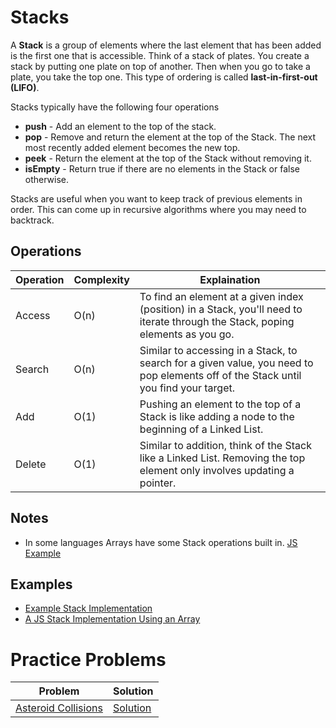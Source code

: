 # Stacks
A **Stack** is a group of elements where the last element that has been added is the first one that is accessible. Think of a stack of plates. You create a stack by putting one plate on top of another. Then when you go to take a plate, you take the top one. This type of ordering is called **last-in-first-out (LIFO)**.

Stacks typically have the following four operations
* **push** - Add an element to the top of the stack.
* **pop** - Remove and return the element at the top of the Stack. The next most recently added element becomes the new top.
* **peek** - Return the element at the top of the Stack without removing it.
* **isEmpty** - Return true if there are no elements in the Stack or false otherwise.

Stacks are useful when you want to keep track of previous elements in order. This can come up in recursive algorithms where you may need to backtrack.

## Operations
Operation | Complexity | Explaination                                                                                   |
|-----------|------------|------------------------------------------------------------------------------------------------|
| Access    | O(n)       | To find an element at a given index (position) in a Stack, you'll need to iterate through the Stack, poping elements as you go. |
| Search    | O(n)       | Similar to accessing in a Stack, to search for a given value, you need to pop elements off of the Stack until you find your target. |
| Add       | O(1)       | Pushing an element to the top of a Stack is like adding a node to the beginning of a Linked List. |
| Delete    | O(1)       | Similar to addition, think of the Stack like a Linked List. Removing the top element only involves updating a pointer. |

## Notes 
* In some languages Arrays have some Stack operations built in. [JS Example](examples/StackUsingArray.js)

## Examples
* [Example Stack Implementation](examples/StackExample.java)
* [A JS Stack Implementation Using an Array](examples/StackUsingArray.js)

# Practice Problems
| Problem | Solution |
|---|---|
| [Asteroid Collisions](https://leetcode.com/problems/asteroid-collision/) | [Solution](https://github.com/bmanley91/practice-problems/blob/main/stacks/AsteroidCollisions.java) |